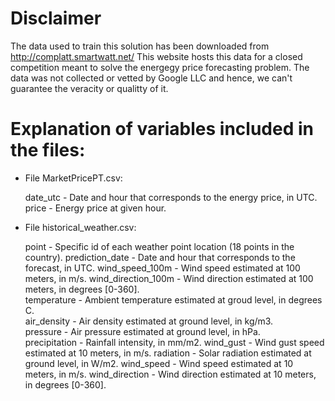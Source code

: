 # Disclaimer

The data used to train this solution has been downloaded from http://complatt.smartwatt.net/
This website hosts this data for a closed competition meant to solve the energegy price forecasting problem.
The data was not collected or vetted by Google LLC and hence, we can't guarantee the veracity or qualitty of it. 

# Explanation of variables included in the files:

- File MarketPricePT.csv:

	date_utc - Date and hour that corresponds to the energy price, in UTC.
	price - Energy price at given hour.	

- File historical_weather.csv:

	point - Specific id of each weather point location (18 points in the country).
	prediction_date	- Date and hour that corresponds to the forecast, in UTC.
	wind_speed_100m - Wind speed estimated at 100 meters, in m/s.
	wind_direction_100m - Wind direction estimated at 100 meters, in degrees [0-360].	
	temperature - Ambient temperature estimated at groud level, in degrees C.	
	air_density - Air density estimated at ground level, in kg/m3.	
	pressure - Air pressure estimated at ground level, in hPa.	
	precipitation - Rainfall intensity, in mm/m2.
	wind_gust  - Wind gust speed estimated at 10 meters, in m/s.
	radiation - Solar radiation estimated at ground level, in W/m2.	
	wind_speed - Wind speed estimated at 10 meters, in m/s.	
	wind_direction - Wind direction estimated at 10 meters, in degrees [0-360].

